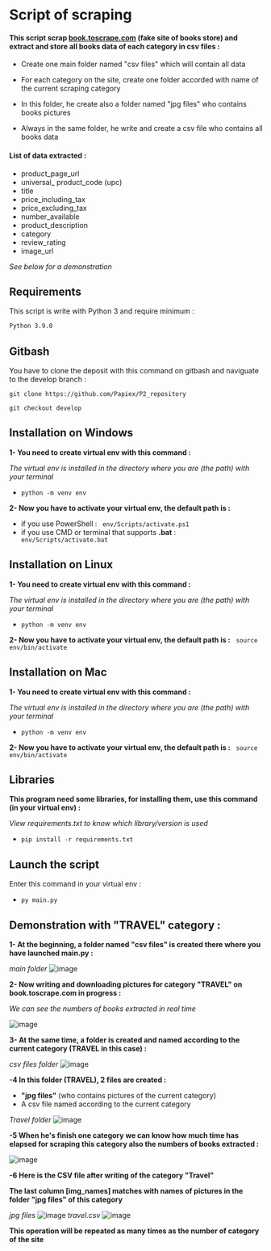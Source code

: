# Script of scraping

#### This script scrap [book.toscrape.com](http://books.toscrape.com/) (fake site of books store) and extract and store all books data of each category in csv files :

- Create one main folder named "csv files" which will contain all data

- For each category on the site, create one folder accorded with name of the current scraping category

- In this folder, he create also a folder named "jpg files" who contains books pictures

- Always in the same folder, he write and create a csv file who contains all books data

#### List of data extracted :

- product_page_url
- universal_ product_code (upc)
- title
- price_including_tax
- price_excluding_tax
- number_available
- product_description
- category
- review_rating
- image_url

*See below for a demonstration*

## Requirements
This script is write with Python 3 and require minimum :
```bash
Python 3.9.0
```
## Gitbash
You have to clone the deposit with this command on gitbash and naviguate to the develop branch :
```
git clone https://github.com/Papiex/P2_repository
```
```
git checkout develop
```
## Installation on Windows
__1- You need to create virtual env with this command :__

*The virtual env is installed in the directory where you are (the path) with your terminal*

- ```python -m venv env```

__2- Now you have to activate your virtual env, the default path is :__
- if you use PowerShell :
``` env/Scripts/activate.ps1```
- if you use CMD or terminal that supports __.bat__ :
``` env/Scripts/activate.bat```

## Installation on Linux
__1- You need to create virtual env with this command :__

*The virtual env is installed in the directory where you are (the path) with your terminal*

- ```python -m venv env```

__2- Now you have to activate your virtual env, the default path is :__
``` source env/bin/activate```

## Installation on Mac
__1- You need to create virtual env with this command :__

*The virtual env is installed in the directory where you are (the path) with your terminal*

- ```python -m venv env```

__2- Now you have to activate your virtual env, the default path is :__
``` source env/bin/activate```

## Libraries
__This program need some libraries, for installing them, use this command (in your virtual env) :__

*View requirements.txt to know which library/version is used*

- ```pip install -r requirements.txt```

## Launch the script
Enter this command in your virtual env :

- ```py main.py```

## Demonstration with "TRAVEL" category :

__1- At the beginning, a folder named "csv files" is created there where you have launched main.py :__

*main folder*
![image](https://user-images.githubusercontent.com/81369778/115397209-23cb2d00-a1e6-11eb-87f3-48069d8af89c.png)

__2- Now writing and downloading pictures for category "TRAVEL" on book.toscrape.com in progress :__

*We can see the numbers of books extracted in real time*

![image](https://user-images.githubusercontent.com/81369778/115397526-7d335c00-a1e6-11eb-98e5-0e01d500952d.png)

__3- At the same time, a folder is created and named according to the current category (TRAVEL in this case) :__

*csv files folder*
![image](https://user-images.githubusercontent.com/81369778/115392756-3858f680-a1e1-11eb-9a85-1f0dde46bc60.png)

__-4 In this folder (TRAVEL), 2 files are created :__
- __"jpg files"__ (who contains pictures of the current category)
- A csv file named according to the current category

*Travel folder*
![image](https://user-images.githubusercontent.com/81369778/115380590-03de3e00-a1d3-11eb-94eb-434f6b4888e9.png)


__-5 When he's finish one category we can know how much time has elapsed for scraping this category also the numbers of books extracted :__

![image](https://user-images.githubusercontent.com/81369778/115394962-a3a3c800-a1e3-11eb-9caa-d9c61c774d50.png)

__-6 Here is the CSV file after writing of the category "Travel"__

__The last column [img_names] matches with names of pictures in the folder "jpg files" of this category__

*jpg files*
![image](https://user-images.githubusercontent.com/81369778/115380638-10fb2d00-a1d3-11eb-8458-8e640861bd68.png)
*travel.csv*
![image](https://user-images.githubusercontent.com/81369778/115381025-74855a80-a1d3-11eb-8528-db5bdd29fe17.png)

__This operation will be repeated as many times as the number of category of the site__
